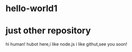 # hello-world1
just other repository
======
hi human!
hubot here,i like node.js i like githut,see you soon!
